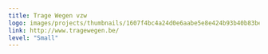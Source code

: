 ```yaml
---
title: Trage Wegen vzw
logo: images/projects/thumbnails/1607f4bc4a24d0e6aabe5e8e424b93b40b83be3a.png.150x50_q85.png
link: http://www.tragewegen.be/
level: "Small"
---
```

